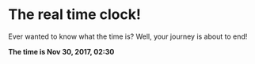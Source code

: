 # The real time clock!

Ever wanted to know what the time is? Well, your journey is about to end!

**The time is Nov 30, 2017, 02:30**